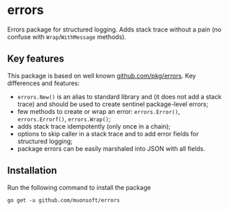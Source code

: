 # errors

Errors package for structured logging. Adds stack trace without a pain 
(no confuse with `Wrap`/`WithMessage` methods).

## Key features

This package is based on well known [github.com/pkg/errors](https://github.com/pkg/errors).
Key differences and features:

* `errors.New()` is an alias to standard library and (it does not add a stack trace)
  and should be used to create sentinel package-level errors;
* few methods to create or wrap an error: `errors.Error()`, `errors.Errorf()`, `errors.Wrap()`;
* adds stack trace idempotently (only once in a chain);
* options to skip caller in a stack trace and to add error fields for structured logging;
* package errors can be easily marshaled into JSON with all fields.

## Installation

Run the following command to install the package

```
go get -u github.com/muonsoft/errors
```
